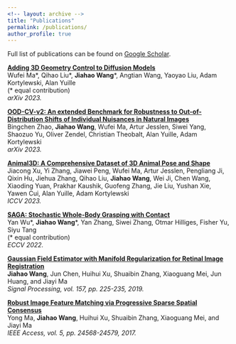 ```yaml
---
<!-- layout: archive -->
title: "Publications"
permalink: /publications/
author_profile: true
---
```


Full list of publications can be found on [Google Scholar](https://scholar.google.com/citations?user=dKHE3qgAAAAJ).

<b>[Adding 3D Geometry Control to Diffusion Models](https://arxiv.org/abs/2306.08103)</b> <br>
Wufei Ma\*, Qihao Liu\*, <b>Jiahao Wang</b>\*, Angtian Wang, Yaoyao Liu, Adam Kortylewski, Alan Yuille<br>
(\* equal contribution)<br>
<i>arXiv 2023.</i>

<b>[OOD-CV-v2: An extended Benchmark for Robustness to Out-of-Distribution Shifts of Individual Nuisances in Natural Images](https://arxiv.org/abs/2304.10266)</b> <br>
Bingchen Zhao, <b>Jiahao Wang</b>, Wufei Ma, Artur Jesslen, Siwei Yang, Shaozuo Yu, Oliver Zendel, Christian Theobalt, Alan Yuille, Adam Kortylewski<br>
<i>arXiv 2023.</i>

<b>[Animal3D: A Comprehensive Dataset of 3D Animal Pose and Shape](https://arxiv.org/abs/2308.11737)</b> <br>
Jiacong Xu, Yi Zhang, Jiawei Peng, Wufei Ma, Artur Jesslen, Pengliang Ji, Qixin Hu, Jiehua Zhang, Qihao Liu, <b>Jiahao Wang</b>, Wei Ji, Chen Wang, Xiaoding Yuan, Prakhar Kaushik, Guofeng Zhang, Jie Liu, Yushan Xie, Yawen Cui, Alan Yuille, Adam Kortylewski<br>
<i>ICCV 2023.</i>

<b>[SAGA: Stochastic Whole-Body Grasping with Contact](https://jiahaoplus.github.io/SAGA/saga.html)</b> <br>
Yan Wu\*, <b>Jiahao Wang</b>\*, Yan Zhang, Siwei Zhang, Otmar Hilliges, Fisher Yu, Siyu Tang<br>
(\* equal contribution)<br>
<i>ECCV 2022.</i>

<b>[Gaussian Field Estimator with Manifold Regularization for Retinal Image Registration](https://www.sciencedirect.com/science/article/pii/S0165168418303955)</b> <br>
<b>Jiahao Wang</b>, Jun Chen, Huihui Xu, Shuaibin Zhang, Xiaoguang Mei, Jun Huang, and Jiayi Ma<br>
<i>Signal Processing, vol. 157, pp. 225-235, 2019.</i>

<b>[Robust Image Feature Matching via Progressive Sparse Spatial Consensus](https://ieeexplore.ieee.org/document/8089726)</b> <br>
Yong Ma, <b>Jiahao Wang</b>, Huihui Xu, Shuaibin Zhang, Xiaoguang Mei, and Jiayi Ma<br>
<i>IEEE Access, vol. 5, pp. 24568-24579, 2017.</i>


